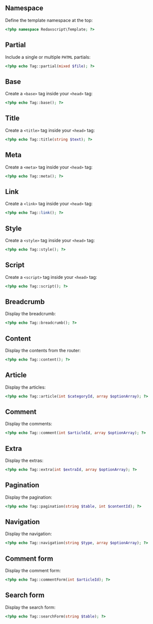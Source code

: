 Namespace
---------

Define the template namespace at the top:

```php
<?php namespace Redaxscript\Template; ?>
```


Partial
-------

Include a single or multiple `PHTML` partials:

```php
<?php echo Tag::partial(mixed $file); ?>
```


Base
----

Create a `<base>` tag inside your `<head>` tag:

```php
<?php echo Tag::base(); ?>
```


Title
-----

Create a `<title>` tag inside your `<head>` tag:

```php
<?php echo Tag::title(string $text); ?>
```


Meta
----

Create a `<meta>` tag inside your `<head>` tag:

```php
<?php echo Tag::meta(); ?>
```


Link
----

Create a `<link>` tag inside your `<head>` tag:

```php
<?php echo Tag::link(); ?>
```


Style
-----

Create a `<style>` tag inside your `<head>` tag:

```php
<?php echo Tag::style(); ?>
```


Script
------

Create a `<script>` tag inside your `<head>` tag:

```php
<?php echo Tag::script(); ?>
```


Breadcrumb
----------

Display the breadcrumb:

```php
<?php echo Tag::breadcrumb(); ?>
```


Content
-------

Display the contents from the router:

```php
<?php echo Tag::content(); ?>
```


Article
-------

Display the articles:

```php
<?php echo Tag::article(int $categoryId, array $optionArray); ?>
```


Comment
-------

Display the comments:

```php
<?php echo Tag::comment(int $articleId, array $optionArray); ?>
```


Extra
-----

Display the extras:

```php
<?php echo Tag::extra(int $extraId, array $optionArray); ?>
```

Pagination
----------

Display the pagination:

```php
<?php echo Tag::pagination(string $table, int $contentId); ?>
```


Navigation
----------

Display the navigation:

```php
<?php echo Tag::navigation(string $type, array $optionArray); ?>
```


Comment form
------------

Display the comment form:

```php
<?php echo Tag::commentForm(int $articleId); ?>
```


Search form
-----------

Display the search form:

```php
<?php echo Tag::searchForm(string $table); ?>
```
